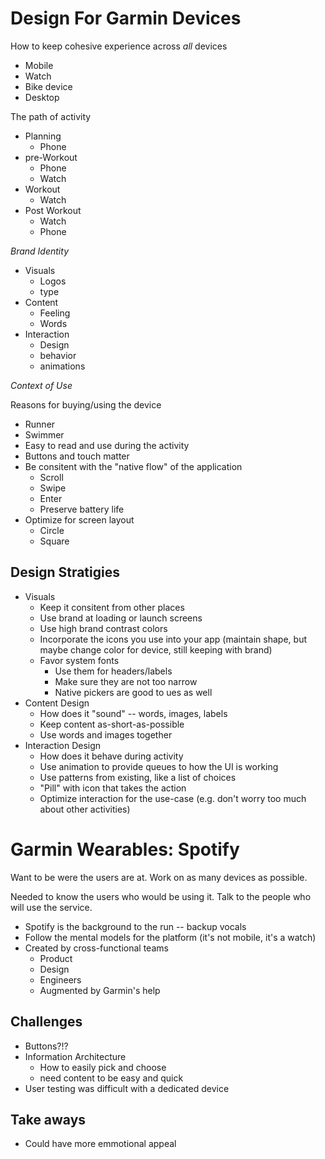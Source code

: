 # Design For Garmin Devices

How to keep cohesive experience across _all_ devices

* Mobile
* Watch
* Bike device
* Desktop

The path of activity

* Planning
    * Phone
* pre-Workout
    * Phone
    * Watch
* Workout 
    * Watch
* Post Workout
    * Watch
    * Phone

*Brand Identity*

* Visuals
    * Logos
    * type
* Content
    * Feeling 
    * Words
* Interaction
    * Design
    * behavior
    * animations

*Context of Use*

Reasons for buying/using the device

* Runner
* Swimmer
* Easy to read and use during the activity
* Buttons and touch matter
* Be consitent with the "native flow" of the application
    * Scroll
    * Swipe
    * Enter
    * Preserve battery life
* Optimize for screen layout
    * Circle
    * Square

## Design Stratigies

* Visuals
    * Keep it consitent from other places
    * Use brand at loading or launch screens
    * Use high brand contrast colors
    * Incorporate the icons you use into your app (maintain shape, but maybe change color for device, still keeping with brand)
    * Favor system fonts
        * Use them for headers/labels
        * Make sure they are not too narrow
        * Native pickers are good to ues as well
* Content Design
    * How does it "sound" -- words, images, labels
    * Keep content as-short-as-possible
    * Use words and images together
* Interaction Design
    * How does it behave during activity
    * Use animation to provide queues to how the UI is working
    * Use patterns from existing, like a list of choices
    * "Pill" with icon that takes the action
    * Optimize interaction for the use-case (e.g. don't worry too much about other activities)

# Garmin Wearables: Spotify

Want to be were the users are at. Work on as many devices as possible.

Needed to know the users who would be using it. Talk to the people who will use the service.

* Spotify is the background to the run -- backup vocals
* Follow the mental models for the platform (it's not mobile, it's a watch)
* Created by cross-functional teams
    * Product
    * Design
    * Engineers
    * Augmented by Garmin's help

## Challenges

* Buttons?!?
* Information Architecture
    * How to easily pick and choose
    * need content to be easy and quick
* User testing was difficult with a dedicated device

## Take aways

* Could have more emmotional appeal
